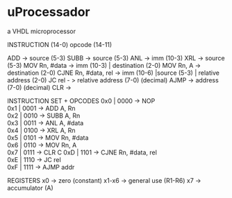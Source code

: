 ﻿# uProcessador
a VHDL microprocessor

INSTRUCTION (14-0)
opcode (14-11)

ADD -> source (5-3)
SUBB -> source (5-3)
ANL -> imm (10-3)
XRL -> source (5-3)
MOV Rn, #data -> imm (10-3) | destination (2-0) 
MOV Rn, A -> destination (2-0)
CJNE Rn, #data, rel -> imm (10-6) |source (5-3) | relative address (2-0)
JC rel - > relative address (7-0) (decimal)
AJMP -> address (7-0) (decimal)
CLR -> 


INSTRUCTION SET + OPCODES
0x0 | 0000  -> NOP           
0x1 | 0001  -> ADD A, Rn     
0x2 | 0010  -> SUBB A, Rn    
0x3 | 0011  -> ANL A, #data   
0x4 | 0100  -> XRL A, Rn    
0x5 | 0101  -> MOV Rn, #data  
0x6 | 0110  -> MOV Rn, A   
0x7 | 0111  -> CLR C
0xD | 1101  -> CJNE Rn, #data, rel  
0xE | 1110  -> JC rel  
0xF | 1111  -> AJMP addr

REGISTERS
x0 -> zero (constant)
x1-x6 -> general use (R1-R6)
x7 -> accumulator (A)